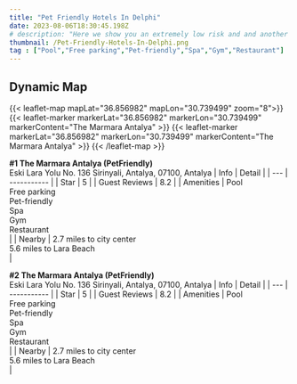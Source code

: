 ```yaml
---
title: "Pet Friendly Hotels In Delphi"
date: 2023-08-06T18:30:45.198Z
# description: "Here we show you an extremely low risk and and another medium risk approach to earn passive income "
thumbnail: /Pet-Friendly-Hotels-In-Delphi.png
tag : ["Pool","Free parking","Pet-friendly","Spa","Gym","Restaurant"]
---
```


## Dynamic Map
{{< leaflet-map  mapLat="36.856982" mapLon="30.739499" zoom="8">}}
    {{< leaflet-marker markerLat="36.856982" markerLon="30.739499" markerContent="The Marmara Antalya" >}}
    {{< leaflet-marker markerLat="36.856982" markerLon="30.739499" markerContent="The Marmara Antalya" >}}
{{< /leaflet-map >}}


**#1 The Marmara Antalya (PetFriendly)**<br>Eski Lara Yolu No. 136 Sirinyali, Antalya, 07100, Antalya
| Info | Detail |
| --- | ----------- |
| Star | 5 |
| Guest Reviews | 8.2 |
| Amenities | Pool<br>Free parking<br>Pet-friendly<br>Spa<br>Gym<br>Restaurant<br> |
| Nearby | 2.7 miles to city center<br>5.6 miles to Lara Beach<br> |

**#2 The Marmara Antalya (PetFriendly)**<br>Eski Lara Yolu No. 136 Sirinyali, Antalya, 07100, Antalya
| Info | Detail |
| --- | ----------- |
| Star | 5 |
| Guest Reviews | 8.2 |
| Amenities | Pool<br>Free parking<br>Pet-friendly<br>Spa<br>Gym<br>Restaurant<br> |
| Nearby | 2.7 miles to city center<br>5.6 miles to Lara Beach<br> |

